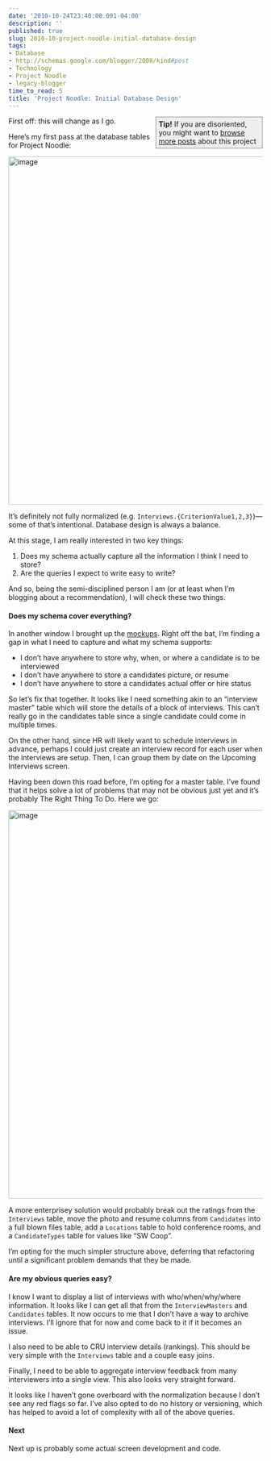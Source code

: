 ```yaml
---
date: '2010-10-24T23:40:00.001-04:00'
description: ''
published: true
slug: 2010-10-project-noodle-initial-database-design
tags:
- Database
- http://schemas.google.com/blogger/2008/kind#post
- Technology
- Project Noodle
- legacy-blogger
time_to_read: 5
title: 'Project Noodle: Initial Database Design'
---
```


<div style="border-bottom: #888 1px solid; border-left: #888 1px solid; padding-bottom: 5px; background-color: #eee; margin: 0px auto; padding-left: 5px; width: 200px; padding-right: 5px; float: right; border-top: #888 1px solid; border-right: #888 1px solid; padding-top: 5px;"><strong>Tip!</strong> If you are disoriented, you might want to <a href="http://blog.wassupy.com/search/label/Project%20Noodle">browse more posts</a> about this project</div>  <p>First off: this will change as I go.</p>  <p>Here’s my first pass at the database tables for Project Noodle:</p>  <p><img alt="image" height="691" src="http://lh4.ggpht.com/_IKD9WtY5kxU/TMT8IQv2sOI/AAAAAAAABHs/uLeAR4bf-rg/image%5B12%5D.png?imgmax=800" style="margin: 0px auto; display: block; float: none;" title="image" width="698" /></p>  <p>It’s definitely not fully normalized (e.g. <code>Interviews.{CriterionValue1,2,3}</code>)—some of that’s intentional. Database design is always a balance.</p>  <p>At this stage, I am really interested in two key things:</p>  <ol>   <li>Does my schema actually capture all the information I think I need to store? </li>    <li>Are the queries I expect to write easy to write? </li> </ol>  <p>And so, being the semi-disciplined person I am (or at least when I’m blogging about a recommendation), I will check these two things. </p>  <h4>Does my schema cover everything?</h4>  <p>In another window I brought up the <a href="http://blog.wassupy.com/2010/09/my-new-project-initial-mockups.html">mockups</a>. Right off the bat, I’m finding a gap in what I need to capture and what my schema supports:</p>  <ul>   <li>I don’t have anywhere to store why, when, or where a candidate is to be interviewed </li>    <li>I don’t have anywhere to store a candidates picture, or resume </li>    <li>I don’t have anywhere to store a candidates actual offer or hire status </li> </ul>  <p>So let’s fix that together. It looks like I need something akin to an “interview master” table which will store the details of a block of interviews. This can’t really go in the candidates table since a single candidate could come in multiple times. </p>  <p>On the other hand, since HR will likely want to schedule interviews in advance, perhaps I could just create an interview record for each user when the interviews are setup. Then, I can group them by date on the Upcoming Interviews screen. </p>  <p>Having been down this road before, I’m opting for a master table. I’ve found that it helps solve a lot of problems that may not be obvious just yet and it’s probably The Right Thing To Do. Here we go:</p>  <p><img alt="image" height="771" src="http://lh4.ggpht.com/_IKD9WtY5kxU/TMT8I4v8-0I/AAAAAAAABHw/IzYxSbTJTGw/image%5B16%5D.png?imgmax=800" style="margin: 0px auto; display: block; float: none;" title="image" width="700" /></p>  <p>A more enterprisey solution would probably break out the ratings from the <code>Interviews</code> table, move the photo and resume columns from <code>Candidates</code> into a full blown files table, add a <code>Locations</code> table to hold conference rooms, and a <code>CandidateTypes</code> table for values like “SW Coop”. </p>  <p>I’m opting for the much simpler structure above, deferring that refactoring until a significant problem demands that they be made.</p>  <h4>Are my obvious queries easy?</h4>  <p>I know I want to display a list of interviews with who/when/why/where information. It looks like I can get all that from the <code>InterviewMasters</code> and <code>Candidates</code> tables. It now occurs to me that I don’t have a way to archive interviews. I’ll ignore that for now and come back to it if it becomes an issue.</p>  <p>I also need to be able to CRU interview details (rankings). This should be very simple with the <code>Interviews</code> table and a couple easy joins.</p>  <p>Finally, I need to be able to aggregate interview feedback from many interviewers into a single view. This also looks very straight forward.</p>  <p>It looks like I haven’t gone overboard with the normalization because I don’t see any red flags so far. I’ve also opted to do no history or versioning, which has helped to avoid a lot of complexity with all of the above queries.</p>  <h4>Next</h4>  <p>Next up is probably some actual screen development and code.</p>